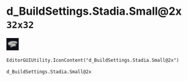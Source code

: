 # d_BuildSettings.Stadia.Small@2x `32x32`
<img src="/img/d_BuildSettings.Stadia.Small.png" width=32 height=32>

``` CSharp
EditorGUIUtility.IconContent("d_BuildSettings.Stadia.Small@2x")
```
```
d_BuildSettings.Stadia.Small@2x
```
